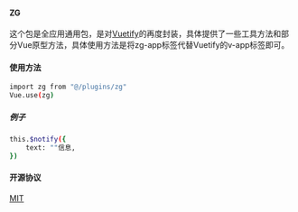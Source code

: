 #### ZG
   这个包是全应用通用包，是对[Vuetify](https://vuetifyjs.com/)的再度封装，具体提供了一些工具方法和部分Vue原型方法，具体使用方法是将zg-app标签代替Vuetify的v-app标签即可。
   
#### 使用方法  
```bash
import zg from "@/plugins/zg"
Vue.use(zg)    
```
##### 例子
```bash
this.$notify({
    text: ""信息,
}) 
```
   
#### 开源协议  
[MIT](https://opensource.org/licenses/MIT)
